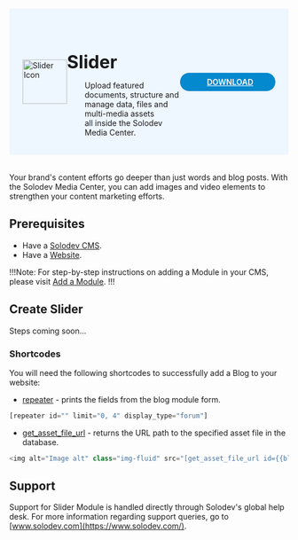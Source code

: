 #

<div style="display: flex; align-items: center; justify-content: space-between; padding: 2rem 1.5rem; margin-bottom: 2rem; background-color: #eef6ff;">
  <div style="display: flex; align-items: center; justify-content: start;">
    <img src="https://www.solodev.com/file/f9652529-ba4c-11ea-904e-0eb0590535cd/Solodev_Module_Icons_MediaCenter-9dbc50fa.jpg" alt="Slider Icon" style="width: 80px;">
    <div>
      <h1 style="margin-left: 0; font-size: 2rem; margin-bottom: 0.25rem;">Slider</h1>
      <p style="padding-left: 2rem; margin-bottom: 0;">Upload featured documents, structure and manage data, files and multi-media assets <br>all inside the Solodev Media Center.</p>
    </div>
  </div>
  <a href="https://solodev-slider.s3.amazonaws.com/releases/slider-latest.zip" style="background-color: #0488ce; color: #fff; padding: .5rem 2.5rem; border-radius: 20px; font-weight: 600; display: inline-flex;"><span style="padding-right: .5rem; display: inline-flex; align-items: center;"><svg xmlns="http://www.w3.org/2000/svg" viewBox="0 0 16 16" width="20" height="20" fill="#fff"><path d="M2.75 14A1.75 1.75 0 0 1 1 12.25v-2.5a.75.75 0 0 1 1.5 0v2.5c0 .138.112.25.25.25h10.5a.25.25 0 0 0 .25-.25v-2.5a.75.75 0 0 1 1.5 0v2.5A1.75 1.75 0 0 1 13.25 14Z"></path><path d="M7.25 7.689V2a.75.75 0 0 1 1.5 0v5.689l1.97-1.969a.749.749 0 1 1 1.06 1.06l-3.25 3.25a.749.749 0 0 1-1.06 0L4.22 6.78a.749.749 0 1 1 1.06-1.06l1.97 1.969Z"></path></svg></span>DOWNLOAD</a>
</div>

Your brand's content efforts go deeper than just words and blog posts. With the Solodev Media Center, you can add images and video elements to strengthen your content marketing efforts.

## Prerequisites

- Have a [Solodev CMS](/quickstart).
- Have a [Website](/workspace/websites/add-website/).

!!!Note: 
For step-by-step instructions on adding a Module in your CMS, please visit [Add a Module](/workspace/modules/add-module/).
!!!

## Create Slider

Steps coming soon...

### Shortcodes

You will need the following shortcodes to successfully add a Blog to your website:

- [repeater](/shortcodes/module/#repeater) - prints the fields from the blog module form.

```js
[repeater id="" limit="0, 4" display_type="forum"]
```

- [get_asset_file_url](/shortcodes/core/get-asset-file-url/) - returns the URL path to the specified asset file in the database.

```js
<img alt="Image alt" class="img-fluid" src="[get_asset_file_url id={{blog_image}}]" />
```

## Support

Support for Slider Module is handled directly through Solodev's global help desk. For more information regarding support queries, go to [www.solodev.com](https://www.solodev.com/).